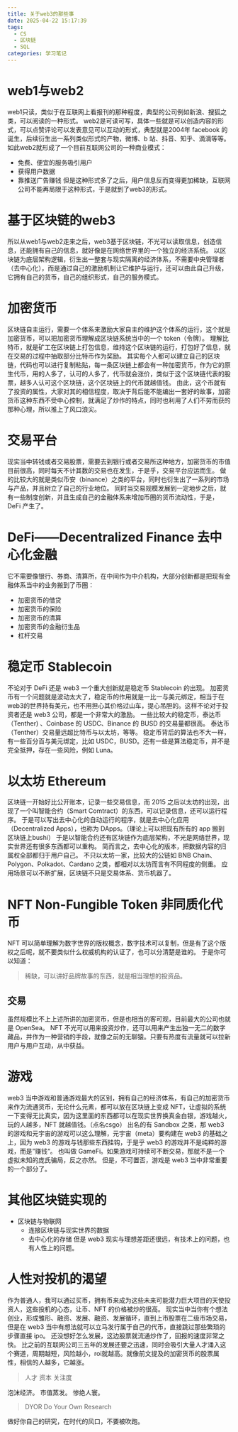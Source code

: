 ```yaml
---
title: 关于web3的那些事
date: 2025-04-22 15:17:39
tags:
  - CS
  - 区块链
  - SQL
categories: 学习笔记
---
```

# web1与web2
web1只读，类似于在互联网上看报刊的那种程度，典型的公司例如新浪、搜狐之类，可以阅读的一种形式。
web2是可读可写，具体一些就是可以创造内容的形式，可以点赞评论可以发表意见可以互动的形式，典型就是2004年 facebook 的诞生，后续衍生出一系列类似形式的产物，微博、b 站、抖音、知乎、滴滴等等。
如此web2就形成了一个目前互联网公司的一种商业模式：
- 免费、便宜的服务吸引用户
- 获得用户数据
- 靠推送广告赚钱
但是这种形式多了之后，用户信息反而变得更加稀缺，互联网公司不能再局限于这种形式，于是就到了web3的形式。
# 基于区块链的web3
所以从web1与web2走来之后，web3基于区块链，不光可以读取信息，创造信息，还能拥有自己的信息，就好像是在网络世界里的一个独立的经济系统。
以区块链为底层架构逻辑，衍生出一整套与现实隔离的经济体系，不需要中央管理者（去中心化），而是通过自己的激励机制让它维护与运行，还可以由此自己升级，它拥有自己的货币，自己的组织形式，自己的服务模式。
# 加密货币
区块链自主运行，需要一个体系来激励大家自主的维护这个体系的运行，这个就是加密货币，可以把加密货币理解成区块链系统当中的一个 token（令牌）。
理解比特币，就是矿工在区块链上打包信息，维持这个区块链的运行，打包好了信息，就在交易的过程中抽取部分比特币作为奖励。
其实每个人都可以建立自己的区块链，代码也可以进行复制粘贴，每一条区块链上都会有一种加密货币，作为它的原生代币，用的人多了，认可的人多了，代币就会涨价，类似于这个区块链代表的股票，越多人认可这个区块链，这个区块链上的代币就越值钱。
由此，这个币就有了投资的属性，大家对其的相信程度，取决于背后能不能编出一套好的故事，加密货币这种东西不受中心控制，就满足了炒作的特点，同时也利用了人们不劳而获的那种心理，所以推上了风口浪尖。
# 交易平台
现实当中转钱或者交易股票，需要去到银行或者交易所这种地方，加密货币的市值目前很高，同时每天不计其数的交易也在发生，于是乎，交易平台应运而生。
做的比较大的就是类似币安（binance）之类的平台，同时也衍生出了一系列的市场与产品，并且树立了自己的行业地位。
同时当交易规模发展到一定地步之后，就有一些制度创新，并且生成自己的金融体系来增加币圈的货币流动性，于是，DeFi 产生了。
# DeFi——Decentralized Finance 去中心化金融
它不需要像银行、券商、清算所，在中间作为中介机构，大部分创新都是把现有金融体系当中的业务搬到了币圈：
- 加密货币的借贷
- 加密货币的保险
- 加密货币的清算
- 加密货币的金融衍生品
- 杠杆交易
# 稳定币 Stablecoin
不论对于 DeFi 还是 web3 一个重大创新就是稳定币 Stablecoin 的出现。
加密货币有一个问题就是波动太大了，稳定币的作用就是一比一与美元绑定，相当于在web3的世界持有美元，也不用担心其价格过山车，提心吊胆的。这样不论对于投资者还是 web3 公司，都是一个非常大的激励。
一些比较大的稳定币，泰达币（Tenther) 、Coinbase 的 USDC、Binance 的 BUSD 的交易量都很高。
泰达币（Tenther）交易量远超比特币与以太坊，等等。
稳定币背后的算法也不大一样，有一些百分百与美元绑定，比如 USDC，BUSD。还有一些是算法稳定币，并不是完全抵押，存在一些风险，例如 Luna。
# 以太坊 Ethereum
区块链一开始好比公开账本，记录一些交易信息，而 2015 之后以太坊的出现，出现了一个叫智能合约（Smart Comtract）的东西，可以记录信息，还可以运行程序。
于是可以写出去中心化的自动运行的程序，就是去中心化应用（Decentralized Apps），也称为 DApps。（理论上可以把现有所有的 app 搬到区块链上bushi）
于是以智能合约还有区块链作为底层架构，不光是网络世界，现实世界还有很多东西都可以重构。
简而言之，去中心化的版本，把数据内容的归属权全部都归于用户自己。
不只以太坊一家，比较大的公链如 BNB Chain、Polygon、Polkadot、Cardano 之类，都相对以太坊而言有不同程度的侧重。
应用场景可以不断扩展，区块链不只是交易体系、货币机器了。
# NFT Non-Fungible Token 非同质化代币
NFT 可以简单理解为数字世界的版权概念，数字技术可以复制，但是有了这个版权之后呢，就不要类似什么权威机构的认证了，也可以分清楚是谁的。
于是你可以知道：
>稀缺，可以讲好品牌故事的东西，就是相当理想的投资品。
## 交易
虽然规模比不上上述所讲的加密货币，但是也相当的客可观，目前最大的公司也就是 OpenSea。
NFT 不光可以用来投资炒作，还可以用来产生出独一无二的数字藏品，并作为一种营销的手段，就像之前的无聊猿。只要有热度有流量就可以拉新用户与用户互动，从中获益。
# 游戏
web3 当中游戏和普通游戏最大的区别，拥有自己的经济体系，有自己的加密货币来作为流通货币，无论什么元素，都可以放在区块链上变成 NFT，让虚拟的系统一下变得无比真实，因为这里面的东西都可以在现实世界换真金白银，游戏越火，玩的人越多，NFT 就越值钱。（点名csgo）
出名的有 Sandbox 之类，那 web3 的游戏和元宇宙的游戏可以这么理解，元宇宙（meta）要构建在 web3 的基础之上，因为 web3 的游戏与钱那些东西挂钩，于是乎 web3 的游戏并不是纯粹的游戏，而是”赚钱“。
也叫做 GameFi。如果游戏可持续可不断交易，那就不是一个虚拟未知的庞氏骗局，反之亦然。
但是，不可置否，游戏是 web3 当中非常重要的一个部分了。
# 其他区块链实现的
- 区块链与物联网
	- 连接区块链与现实世界的数据
	- 去中心化的存储
但是 web3 现实与理想差距还很远，有技术上的问题，也有人性上的问题。
# 人性对投机的渴望
作为普通人，我可以通过买币，拥有币来成为这些未来可能潜力巨大项目的天使投资人，这些投机的心态，让币、NFT 的价格被炒的很高。
现实当中当你有个想法创业，形成雏形、融资、发展、融资、发展循环，直到上市股票在二级市场交易，但是在 web3 当中有想法就可以立马发行属于自己的代币，直接跳过那些繁琐的步骤直接 ipo。
还没想好怎么发展，这边股票就流通炒作了，回报的速度非常之快。
比之前的互联网公司三五年的发展还要之迅速，同时会吸引大量人才涌入这个赛道，周期越短，风险越小，roi就越高。就像前文提及的加密货币的股票属性，相信的人越多，它越涨。

>人才 资本 关注度

泡沫经济。
市值蒸发。
惨绝人寰。

>DYOR Do Your Own Research

做好你自己的研究，在时代的风口，不要被吹跑。